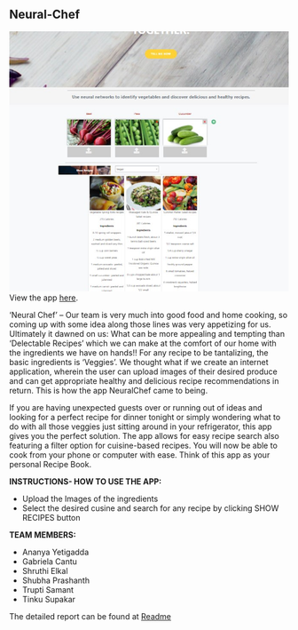 ## Neural-Chef
![Screenshot](Images/Screenshot.jpg)
View the app <a href="https://neural-chefs.herokuapp.com/">here</a>.

‘Neural Chef’ – Our team is very much into good food and home cooking, so coming up with some idea along those lines was very appetizing for us. Ultimately it dawned on us: What can be more appealing and tempting than ‘Delectable Recipes’ which we can make at the comfort of our home with the ingredients we have on hands!! For any recipe to be tantalizing, the basic ingredients is ‘Veggies’. We thought what if we create an internet application, wherein the user can upload images of their desired produce and can get appropriate healthy and delicious recipe recommendations in return. This is how the app NeuralChef came to being.

If you are having unexpected guests over or running out of ideas and looking for a perfect recipe for dinner tonight or simply wondering what to do with all those veggies just sitting around in your refrigerator, this app gives you the perfect solution. The app allows for easy recipe search also featuring a filter option for cuisine-based recipes. You will now be able to cook from your phone or computer with ease. Think of this app as your personal Recipe Book.

**INSTRUCTIONS- HOW TO USE THE APP:**
* Upload the Images of the ingredients 
* Select the desired cusine and search for any recipe  by clicking SHOW RECIPES button

**TEAM MEMBERS:**
* Ananya Yetigadda
* Gabriela Cantu
* Shruthi Elkal
* Shubha Prashanth
* Trupti Samant
* Tinku Supakar

The detailed report can be found at [Readme](https://github.com/neelarka/Neural-Chef/edit/master/README.docx)
 
